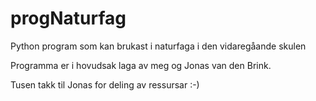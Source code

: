 # progNaturfag
Python program som kan brukast i naturfaga i den vidaregåande skulen

Programma er i hovudsak laga av meg og Jonas van den Brink.

Tusen takk til Jonas for deling av ressursar :-)
